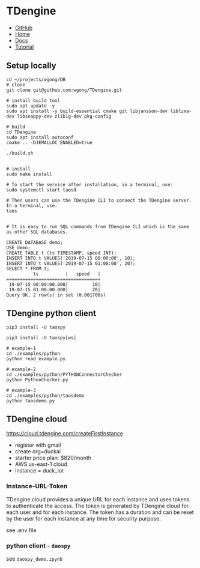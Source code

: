 # TDengine


- [GitHub](https://github.com/wgong/TDengine)
- [Home](https://tdengine.com/)
- [Docs](https://docs.tdengine.com/cloud/)
- [Tutorial](https://tdengine.com/tutorials/)

## Setup locally
```
cd ~/projects/wgong/DB
# clone
git clone git@github.com:wgong/TDengine.git

# install build tool
sudo apt update -y
sudo apt install -y build-essential cmake git libjansson-dev liblzma-dev libsnappy-dev zlib1g-dev pkg-config

# build
cd TDengine
sudo apt install autoconf
cmake .. -DJEMALLOC_ENABLED=true

./build.sh


# install
sudo make install

# To start the service after installation, in a terminal, use:
sudo systemctl start taosd

# Then users can use the TDengine CLI to connect the TDengine server. In a terminal, use:
taos


# It is easy to run SQL commands from TDengine CLI which is the same as other SQL databases.

CREATE DATABASE demo;
USE demo;
CREATE TABLE t (ts TIMESTAMP, speed INT);
INSERT INTO t VALUES('2019-07-15 00:00:00', 10);
INSERT INTO t VALUES('2019-07-15 01:00:00', 20);
SELECT * FROM t;
          ts          |   speed   |
===================================
 19-07-15 00:00:00.000|         10|
 19-07-15 01:00:00.000|         20|
Query OK, 2 row(s) in set (0.001700s)
```


## TDengine python client
```
pip3 install -U taospy

pip3 install -U taospy[ws]

# example-1
cd ./examples/python
python read_example.py

# example-2
cd ./examples/python/PYTHONConnectorChecker
python PythonChecker.py

# example-3
cd ./examples/python/taosdemo
python taosdemo.py

```


## TDengine cloud
https://cloud.tdengine.com/createFirstInstance

- register with gmail
- create org=duckai
- starter price plan: $820/month
- AWS us-east-1 cloud
- instance = duck_iot

### Instance-URL-Token
TDengine cloud provides a unique URL for each instance and uses tokens to authenticate the access. The token is generated by TDengine cloud for each user and for each instance. The token has a duration and can be reset by the user for each instance at any time for security purpose.

see .env file

### python client - `daospy`

see `daospy_demo.ipynb`